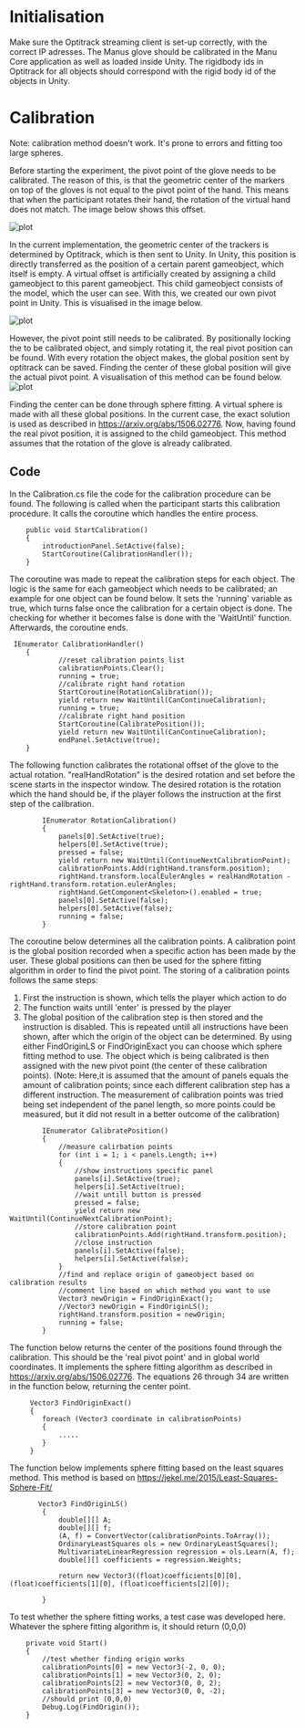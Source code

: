 # Initialisation
Make sure the Optitrack streaming client is set-up correctly, with the correct IP adresses. The Manus glove should be calibrated in the Manu Core application as well as loaded inside Unity. The rigidbody ids in Optitrack for all objects should correspond with the rigid body id of the objects in Unity.

# Calibration
Note: calibration method doesn't work. It's prone to errors and fitting too large spheres.

Before starting the experiment, the pivot point of the glove needs to be calibrated. The reason of this, is that the geometric center of the markers on top of the gloves is not equal to the pivot point of the hand. This means that when the participant rotates their hand, the rotation of the virtual hand does not match. The image below shows this offset.

![plot](pivot_img.png)

In the current implementation, the geometric center of the trackers is determined by Optitrack, which is then sent to Unity. In Unity, this position is directly transferred as the position of a certain parent gameobject, which itself is empty. A virtual offset is artificially created by assigning a child gameobject to this parent gameobject. This child gameobject consists of the model, which the user can see. With this, we created our own pivot point in Unity. This is visualised in the image below.

![plot](unity_pivot.png)

However, the pivot point still needs to be calibrated. By positionally locking the to be calibrated object, and simply rotating it, the real pivot position can be found. With every rotation the object makes, the global position sent by optitrack can be saved. Finding the center of these global position will give the actual pivot point. A visualisation of this method can be found below.
![plot](cal_rotation.png)

Finding the center can be done through sphere fitting. A virtual sphere is made with all these global positions. In the current case, the exact solution is used as described in https://arxiv.org/abs/1506.02776. Now, having found the real pivot position, it is assigned to the child gameobject. This method assumes that the rotation of the glove is already calibrated.
## Code
In the Calibration.cs file the code for the calibration procedure can be found.
The following is called when the participant starts this calibration procedure. It calls the coroutine which handles the entire process.
```
    public void StartCalibration()
    {
        introductionPanel.SetActive(false);
        StartCoroutine(CalibrationHandler());
    }
```
The coroutine was made to repeat the calibration steps for each object. The logic is the same for each gameobject which needs to be calibrated; an example for one object can be found below. It sets the 'running' variable as true, which turns false once the calibration for a certain object is done. The checking for whether it becomes false is done with the 'WaitUntil' function. Afterwards, the coroutine ends.
```
 IEnumerator CalibrationHandler()
    {
            //reset calibration points list
            calibrationPoints.Clear();
            running = true;
            //calibrate right hand rotation
            StartCoroutine(RotationCalibration());
            yield return new WaitUntil(CanContinueCalibration);
            running = true;
            //calibrate right hand position
            StartCoroutine(CalibratePosition());
            yield return new WaitUntil(CanContinueCalibration);
            endPanel.SetActive(true);
    }
```
The following function calibrates the rotational offset of the glove to the actual rotation. "realHandRotation" is the desired rotation and set before the scene starts in the inspector window. The desired rotation is the rotation which the hand should be, if the player follows the instruction at the first step of the calibration.
```
        IEnumerator RotationCalibration()
        {
            panels[0].SetActive(true);
            helpers[0].SetActive(true);
            pressed = false;
            yield return new WaitUntil(ContinueNextCalibrationPoint);
            calibrationPoints.Add(rightHand.transform.position);
            rightHand.transform.localEulerAngles = realHandRotation - rightHand.transform.rotation.eulerAngles;
            rightHand.GetComponent<Skeleton>().enabled = true;
            panels[0].SetActive(false);
            helpers[0].SetActive(false);
            running = false;
        }
```
The coroutine below determines all the calibration points. A calibration point is the global position recorded when a specific action has been made by the user. These global positions can then be used for the sphere fitting algorithm in order to find the pivot point. The storing of a calibration points follows the same steps: 
1. First the instruction is shown, which tells the player which action to do
2. The function waits untill 'enter' is pressed by the player
3. The global position of the calibration step is then stored and the instruction is disabled. This is repeated untill all instructions have been shown, after which the origin of the object can be determined. By using either FindOriginLS or FindOriginExact you can choose which sphere fitting method to use. The object which is being calibrated is then assigned with the new pivot point (the center of these calibration points).
(Note: Here,it is assumed that the amount of panels equals the amount of calibration points; since each different calibration step has a different instruction. The measurement of calibration points was tried being set independent of the panel length, so more points could be measured, but it did not result in a better outcome of the calibration) 
```
        IEnumerator CalibratePosition()
        {
            //measure calirbation points
            for (int i = 1; i < panels.Length; i++)
            {
                //show instructions specific panel
                panels[i].SetActive(true);
                helpers[i].SetActive(true);
                //wait untill button is pressed
                pressed = false;
                yield return new WaitUntil(ContinueNextCalibrationPoint);
                //store calibration point
                calibrationPoints.Add(rightHand.transform.position);
                //close instruction
                panels[i].SetActive(false);
                helpers[i].SetActive(false);
            }
            //find and replace origin of gameobject based on calibration results
            //comment line based on which method you want to use
            Vector3 newOrigin = FindOriginExact();
            //Vector3 newOrigin = FindOriginLS();
            rightHand.transform.position = newOrigin;
            running = false;
        }
```
The function below returns the center of the positions found through the calibration. This should be the 'real pivot point' and in global world coordinates. It implements the sphere fitting algorithm as described in https://arxiv.org/abs/1506.02776. The equations 26 through 34 are written in the function below, returning the center point.
```
     Vector3 FindOriginExact()
     {
        foreach (Vector3 coordinate in calibrationPoints)
        {
            .....
        }
     }
```
The function below implements sphere fitting based on the least squares method. This method is based on https://jekel.me/2015/Least-Squares-Sphere-Fit/
```
       Vector3 FindOriginLS()
        {
            double[][] A;
            double[][] f;
            (A, f) = ConvertVector(calibrationPoints.ToArray());
            OrdinaryLeastSquares ols = new OrdinaryLeastSquares();
            MultivariateLinearRegression regression = ols.Learn(A, f);
            double[][] coefficients = regression.Weights;

            return new Vector3((float)coefficients[0][0], (float)coefficients[1][0], (float)coefficients[2][0]);

        }
```
To test whether the sphere fitting works, a test case was developed here. Whatever the sphere fitting algorithm is, it should return (0,0,0)
```
    private void Start()
    {
        //test whether finding origin works
        calibrationPoints[0] = new Vector3(-2, 0, 0);
        calibrationPoints[1] = new Vector3(0, 2, 0);
        calibrationPoints[2] = new Vector3(0, 0, 2);
        calibrationPoints[3] = new Vector3(0, 0, -2);
        //should print (0,0,0)
        Debug.Log(FindOrigin());
    }
```
